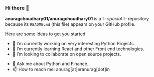 ### Hi there 👋


**anuragchoudhary01/anuragchoudhary01** is a ✨ _special_ ✨ repository because its `README.md` (this file) appears on your GitHub profile.

Here are some ideas to get you started:

- 🔭 I’m currently working on very interesting Python Projects.
- 🌱 I’m currently learning React and other Front end technologies.
- 👯 I’m looking to collaborate on open source projects.
<!-- - 🤔 I’m looking for help with ... -->
- 💬 Ask me about Python and Finance.
- 📫 How to reach me: anurag[at]eranurag[dot]in
<!-- - 😄 Pronouns: ...
- ⚡ Fun fact: ... -->


